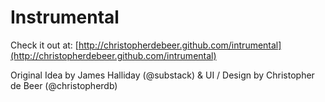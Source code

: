 Instrumental
=============

Check it out at: [http://christopherdebeer.github.com/intrumental](http://christopherdebeer.github.com/intrumental)

Original Idea by James Halliday (@substack) &amp; UI / Design by Christopher de Beer (@christopherdb)